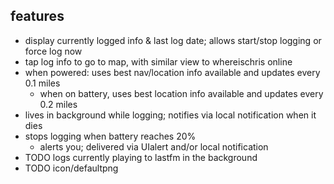 ## features

* display currently logged info & last log date; allows start/stop logging or force log now
* tap log info to go to map, with similar view to whereischris online
* when powered: uses best nav/location info available and updates every 0.1 miles
    * when on battery, uses best location info available and updates every 0.2 miles
* lives in background while logging; notifies via local notification when it dies
* stops logging when battery reaches 20%
    * alerts you; delivered via UIalert and/or local notification
* TODO logs currently playing to lastfm in the background
* TODO icon/defaultpng
